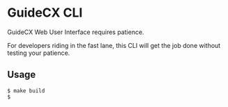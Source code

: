 # GuideCX CLI
GuideCX Web User Interface requires patience.

For developers riding in the fast lane, this CLI will get the job done without testing your patience.

## Usage

```shell
$ make build
$ 
```